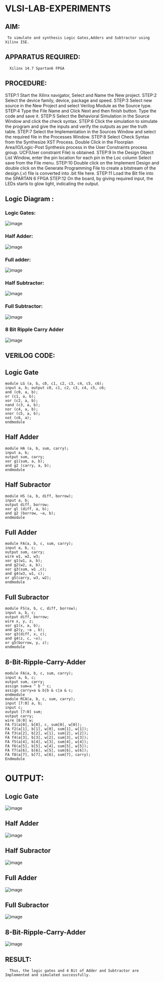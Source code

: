 # VLSI-LAB-EXPERIMENTS
## AIM: 
     To simulate and synthesis Logic Gates,Adders and Subtractor using Xilinx ISE.

## APPARATUS REQUIRED: 
      Xilinx 14.7 Spartan6 FPGA

## PROCEDURE:
STEP:1 Start the Xilinx navigator, Select and Name the New project. 
STEP:2 Select the device family, device, package and speed. 
STEP:3 Select new source in the New Project and select Verilog Module as the Source type.
STEP:4 Type the File Name and Click Next and then finish button. Type the code and save it.
STEP:5 Select the Behavioral Simulation in the Source Window and click the check syntax. 
STEP:6 Click the simulation to simulate the program and give the inputs and verify the outputs as per the truth table. 
STEP:7 Select the Implementation in the Sources Window and select the required file in the Processes Window. 
STEP:8 Select Check Syntax from the Synthesize XST Process. Double Click in the Floorplan Area/IO/Logic-Post Synthesis process in the User Constraints process group. UCF(User constraint File) is obtained. STEP:9 In the Design Object List Window, enter the pin location for each pin in the Loc column Select save from the File menu. 
STEP:10 Double click on the Implement Design and double click on the Generate Programming File to create a bitstream of the design.(.v) file is converted into .bit file here.
STEP:11 Load the Bit file into the SPARTAN 6 FPGA
STEP:12 On the board, by giving required input, the LEDs starts to glow light, indicating the output.

## Logic Diagram :

### Logic Gates:
![image](https://github.com/navaneethans/VLSI-LAB-EXPERIMENTS/assets/6987778/ee17970c-3ac9-4603-881b-88e2825f41a4)


### Half Adder:

![image](https://github.com/navaneethans/VLSI-LAB-EXPERIMENTS/assets/6987778/0e1ecb96-0c25-4556-832b-aeeedfdfe7b9)


### Full adder:

![image](https://github.com/navaneethans/VLSI-LAB-EXPERIMENTS/assets/6987778/9bb3964c-438f-469d-a3de-c1cca6f323fb)


### Half Subtractor:

![image](https://github.com/navaneethans/VLSI-LAB-EXPERIMENTS/assets/6987778/731470b7-eb4e-49f8-8bb7-2994052a7184)



### Full Subtractor:

![image](https://github.com/navaneethans/VLSI-LAB-EXPERIMENTS/assets/6987778/d66f874b-c1f2-44b3-a035-7149b56430c1)



### 8 Bit Ripple Carry Adder

![image](https://github.com/navaneethans/VLSI-LAB-EXPERIMENTS/assets/6987778/7385a408-40a5-4203-8050-b72818622d79)



## VERILOG CODE:

## Logic Gate
```
module LG (a, b, c0, c1, c2, c3, c4, c5, c6);
input a, b; output c0, c1, c2, c3, c4, c5, c6; 
and (c0, a, b); 
or (c1, a, b); 
xor (c2, a, b); 
nand (c3, a, b);
nor (c4, a, b); 
xnor (c5, a, b); 
not (c6, a); 
endmodule
```
## Half Adder

```
module HA (a, b, sum, carry); 
input a, b;
output sum, carry; 
xor g1(sum, a, b); 
and g2 (carry, a, b);
endmodule
```
## Half Subractor

```
module HS (a, b, diff, borrow);
input a, b; 
output diff, borrow;
xor gl (diff, a, b); 
and g2 (borrow, ~a, b);
endmodule
```
## Full Adder

```
module FA(a, b, c, sum, carry);
input a, b, c; 
output sum, carry; 
wire w1, w2, w3; 
xor g1(w1, a, b); 
and g2(w2, a, b); 
xor g3(sum, w1 ,c); 
and g4(w3, w1, c);
or g5(carry, w3, w2); 
endmodule

```
## Full Subractor

```
module FS(a, b, c, diff, borrow); 
input a, b, c;
output diff, borrow; 
wire x, y, z; 
xor g1(x, a, b);
and g2(y, ~a , b);
xor g3(diff, x, c);
and g4(z, c, ~x);
or g5(borrow, y, z);
endmodule
```
## 8-Bit-Ripple-Carry-Adder

```
module FA(a, b, c, sum, carry); 
input a, b, c;
output sum, carry; 
assign sum=a ^ b ^ c;
assign carry=a & b|b & c|a & c;
endmodule 
module RCA(a, b, c, sum, carry);
input [7:0] a, b; 
input c; 
output [7:0] sum;
output carry;
wire [6:0] w;
FA f1(a[0], b[0], c, sum[0], w[0]); 
FA f2(a[1], b[1], w[0], sum[1], w[1]); 
FA f3(a[2], b[2], w[1], sum[2], w[2]); 
FA f4(a[3], b[3], w[2], sum[3], w[3]); 
FA f5(a[4], b[4], w[3], sum[4], w[4]); 
FA f6(a[5], b[5], w[4], sum[5], w[5]); 
FA f7(a[6], b[6], w[5], sum[6], w[6]);
FA f8(a[7], b[7], w[6], sum[7], carry);
Endmodule

```


# OUTPUT:

## Logic Gate
![image](https://github.com/sowmithraramesh/VLSI-LAB-EXP-1/assets/166893766/dea9cd7a-e6be-41e4-98d8-208b0c78526d)

## Half Adder
![image](https://github.com/sowmithraramesh/VLSI-LAB-EXP-1/assets/166893766/3bdadd5b-0027-456e-af84-252f16d4637c)

## Half Subractor
![image](https://github.com/sowmithraramesh/VLSI-LAB-EXP-1/assets/166893766/9402de46-0e98-48bb-b572-6f5acd7a7612)

## Full Adder
![image](https://github.com/sowmithraramesh/VLSI-LAB-EXP-1/assets/166893766/a74a92a0-2b99-4517-bffe-547b21f4c88e)

## Full Subractor
![image](https://github.com/sowmithraramesh/VLSI-LAB-EXP-1/assets/166893766/a199494a-90f0-423d-9de8-472136ef9908)

## 8-Bit-Ripple-Carry-Adder
![image](https://github.com/sowmithraramesh/VLSI-LAB-EXP-1/assets/166893766/a6b76bf7-bda6-4356-be00-9452b1edcb10)






## RESULT:
      Thus, the logic gates and 4 Bit of Adder and Subtractor are Implemented and simulated successfully.

